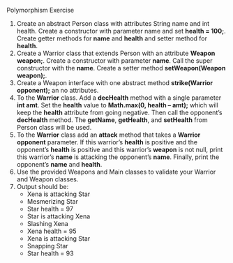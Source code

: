 Polymorphism Exercise
<ol>
<li> Create an abstract Person class with attributes String name and int health. 
Create a constructor with parameter name and set <strong>health = 100;</strong>.  
Create getter methods for <strong>name</strong> and <strong>health</strong> and setter method for 
  <strong>health</strong>.</li>
<li> Create a Warrior class that extends Person with an attribute <strong>Weapon 
weapon;</strong>. Create a constructor with parameter <strong>name</strong>. Call the super 
constructor with the <strong>name</strong>. Create a setter method 
  <strong>setWeapon(Weapon weapon);</strong>.</li>
<li> Create a Weapon interface with one abstract method <strong>strike(Warrior 
  opponent);</strong> an no attributes.</li>
<li> To the <strong>Warrior</strong> class. Add a <strong>decHealth</strong> method with a single 
parameter <strong>int amt</strong>. Set the <strong>health</strong> value to <strong>Math.max(0, health – 
amt);</strong> which will keep the <strong>health</strong> attribute from going negative. Then 
call the opponent’s <strong>decHealth</strong> method. The <strong>getName</strong>, <strong>getHealth</strong>, 
  and <strong>setHealth</strong> from Person class will be used.</li>
<li> To the <strong>Warrior</strong> class add an <strong>attack</strong> method that takes a <strong>Warrior 
opponent</strong> parameter. If this warrior’s <strong>health</strong> is positive and the 
opponent’s <strong>health</strong> is positive and this warrior’s <strong>weapon</strong> is not null, 
print this warrior’s <strong>name</strong> is attacking the opponent’s <strong>name</strong>. Finally, 
  print the opponent’s <strong>name</strong> and <strong>health</strong>.</li>
<li> Use the provided Weapons and Main classes to validate your Warrior 
  and Weapon classes.</li>
<li> Output should be:<ul>
<li>Xena is attacking Star</li>
<li>Mesmerizing Star</li>
<li>Star health = 97</li>
<li>Star is attacking Xena</li>
<li>Slashing Xena</li>
<li>Xena health = 95</li>
<li>Xena is attacking Star</li>
<li>Snapping Star</li>
  <li>Star health = 93</li></ul>
  </li>
</ol>
